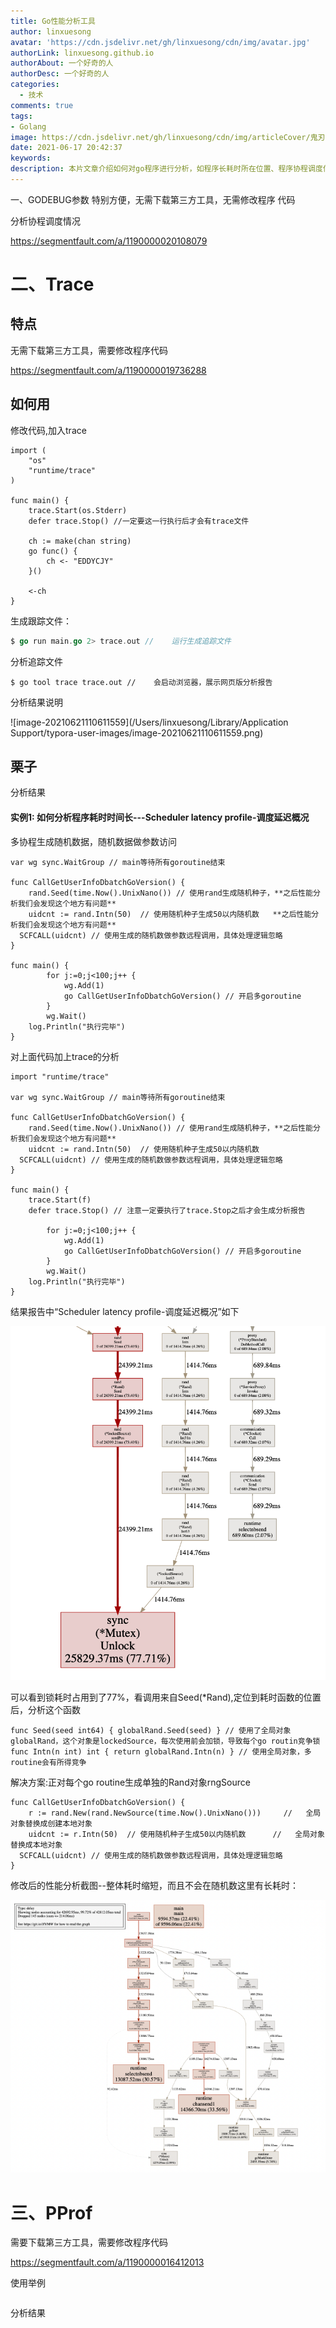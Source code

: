 ```yaml
---
title: Go性能分析工具
author: linxuesong
avatar: 'https://cdn.jsdelivr.net/gh/linxuesong/cdn/img/avatar.jpg'
authorLink: linxuesong.github.io
authorAbout: 一个好奇的人
authorDesc: 一个好奇的人
categories:
  - 技术
comments: true
tags: 
- Golang
image: https://cdn.jsdelivr.net/gh/linxuesong/cdn/img/articleCover/鬼刃/200929110029-3-1200.jpg
date: 2021-06-17 20:42:37
keywords:
description: 本片文章介绍如何对go程序进行分析，如程序长耗时所在位置、程序协程调度信息、内存使用情况、火焰图等等，主要介绍两个工具trace和pprof
---
```


一、GODEBUG参数
特别方便，无需下载第三方工具，无需修改程序 代码

分析协程调度情况

https://segmentfault.com/a/1190000020108079

# 二、Trace

## 特点

无需下载第三方工具，需要修改程序代码

https://segmentfault.com/a/1190000019736288

## 如何用

修改代码,加入trace

```
import (
	"os"
	"runtime/trace"
)

func main() {
	trace.Start(os.Stderr)
	defer trace.Stop() //一定要这一行执行后才会有trace文件

	ch := make(chan string)
	go func() {
		ch <- "EDDYCJY"
	}()

	<-ch
}
```

生成跟踪文件：

```go
$ go run main.go 2> trace.out // 	运行生成追踪文件
```

分析追踪文件

```
$ go tool trace trace.out // 	会启动浏览器，展示网页版分析报告
```

分析结果说明

![image-20210621110611559](/Users/linxuesong/Library/Application Support/typora-user-images/image-20210621110611559.png)





## 栗子

分析结果

#### 实例1: 如何分析程序耗时时间长---Scheduler latency profile-调度延迟概况

多协程生成随机数据，随机数据做参数访问

```
var wg sync.WaitGroup // main等待所有goroutine结束

func CallGetUserInfoDbatchGoVersion() {
	rand.Seed(time.Now().UnixNano()) // 使用rand生成随机种子，**之后性能分析我们会发现这个地方有问题**
	uidcnt := rand.Intn(50)  // 使用随机种子生成50以内随机数   **之后性能分析我们会发现这个地方有问题**
  SCFCALL(uidcnt) // 使用生成的随机数做参数远程调用，具体处理逻辑忽略
}

func main() {
		for j:=0;j<100;j++ {
			wg.Add(1)
			go CallGetUserInfoDbatchGoVersion() // 开启多goroutine
		}
		wg.Wait()
	log.Println("执行完毕")
}
```

对上面代码加上trace的分析

```
import "runtime/trace"

var wg sync.WaitGroup // main等待所有goroutine结束

func CallGetUserInfoDbatchGoVersion() {
	rand.Seed(time.Now().UnixNano()) // 使用rand生成随机种子，**之后性能分析我们会发现这个地方有问题**
	uidcnt := rand.Intn(50)  // 使用随机种子生成50以内随机数
  SCFCALL(uidcnt) // 使用生成的随机数做参数远程调用，具体处理逻辑忽略
}

func main() {
	trace.Start(f)
	defer trace.Stop() // 注意一定要执行了trace.Stop之后才会生成分析报告

		for j:=0;j<100;j++ {
			wg.Add(1)
			go CallGetUserInfoDbatchGoVersion() // 开启多goroutine
		}
		wg.Wait()
	log.Println("执行完毕")
}
```

结果报告中“Scheduler latency profile-调度延迟概况”如下

![image-20210621110812103](https://raw.githubusercontent.com/linxuesong/TyporaPictures/master/img/image-20210621110812103.png)



可以看到锁耗时占用到了77%，看调用来自Seed(*Rand),定位到耗时函数的位置后，分析这个函数

```
func Seed(seed int64) { globalRand.Seed(seed) } // 使用了全局对象globalRand，这个对象是lockedSource，每次使用前会加锁，导致每个go routin竞争锁
func Intn(n int) int { return globalRand.Intn(n) } // 使用全局对象，多routine会有所得竞争
```

解决方案:正对每个go routine生成单独的Rand对象rngSource

```
func CallGetUserInfoDbatchGoVersion() {
	r := rand.New(rand.NewSource(time.Now().UnixNano()))	 //   全局对象替换成创建本地对象
	uidcnt := r.Intn(50)  // 使用随机种子生成50以内随机数      //   全局对象替换成本地对象
  SCFCALL(uidcnt) // 使用生成的随机数做参数远程调用，具体处理逻辑忽略
}
```

修改后的性能分析截图--整体耗时缩短，而且不会在随机数这里有长耗时：

![image-20210621142726349](https://raw.githubusercontent.com/linxuesong/TyporaPictures/master/img/image-20210621142726349.png)

# 三、PProf

需要下载第三方工具，需要修改程序代码

https://segmentfault.com/a/1190000016412013

使用举例

```

```

分析结果
